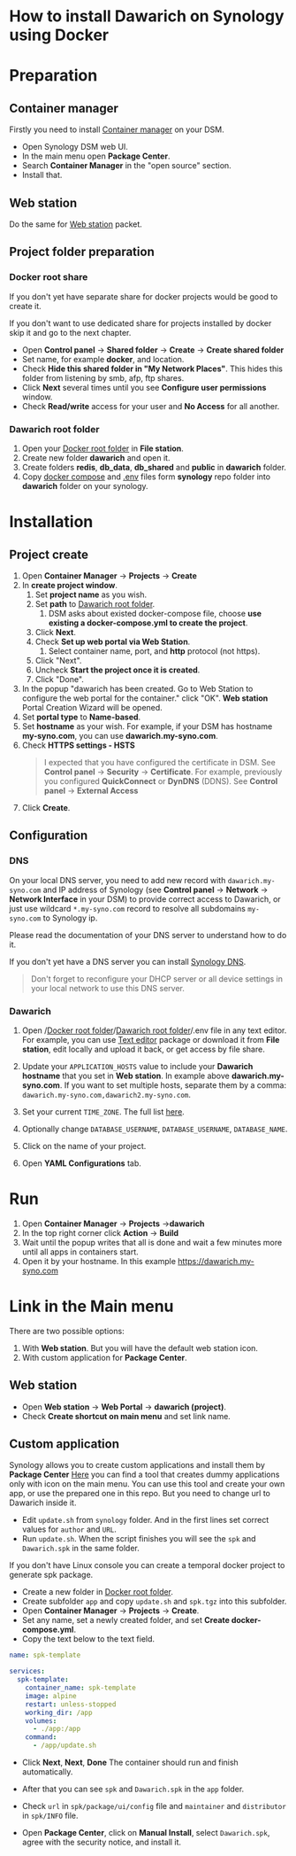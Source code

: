 # How to install Dawarich on Synology using Docker

# Preparation

## Container manager
Firstly you need to install [Container manager](https://www.synology.com/en-global/dsm/feature/container-manager) on your DSM.

- Open Synology DSM web UI.
- In the main menu open **Package Center**.
- Search **Container Manager** in the "open source" section.
- Install that.

## Web station
Do the same for [Web station](https://www.synology.com/en-global/dsm/packages/WebStation) packet.

## Project folder preparation

### Docker root share
If you don't yet have separate share for docker projects would be good to create it.

If you don't want to use dedicated share for projects installed by docker skip it and go to the next chapter.

- Open **Control panel** -> **Shared folder** -> **Create** -> **Create shared folder**
- Set name, for example **docker**, and location.
- Check **Hide this shared folder in "My Network Places"**. This hides this folder from listening by smb, afp, ftp shares.
- Click **Next** several times until you see **Configure user permissions** window.
- Check **Read/write** access for your user and **No Access** for all another.

### Dawarich root folder
1. Open your [Docker root folder](#docker-root-share) in **File station**.
2. Create new folder **dawarich** and open it.
3. Create folders **redis**, **db_data**, **db_shared** and **public** in **dawarich** folder.
4. Copy [docker compose](synology/docker-compose.yml) and [.env](synology/.env) files form **synology** repo folder into **dawarich** folder on your synology.

# Installation

## Project create
1. Open **Container Manager** -> **Projects** -> **Create**
2. In **create project window**.
   1. Set **project name** as you wish.
   2. Set **path** to [Dawarich root folder](#dawarich-root-folder).
      1. DSM asks about existed docker-compose file, choose **use existing a docker-compose.yml to create the project**.
   3. Click **Next**.
   4. Check **Set up web portal via Web Station**.
      1. Select container name, port, and **http** protocol (not https).
   5. Click "Next".
   6. Uncheck **Start the project once it is created**.
   7. Click "Done".
3. In the popup "dawarich has been created. Go to Web Station to configure the web portal for the container." click "OK". **Web station** Portal Creation Wizard will be opened.
4. Set **portal type** to  **Name-based**.
5. Set **hostname** as your wish. For example, if your DSM has hostname **my-syno.com**, you can use **dawarich.my-syno.com**.
6. Check **HTTPS settings - HSTS**
   >I expected that you have configured the certificate in DSM. See **Control panel** -> **Security** -> **Certificate**. For example, previously you configured **QuickConnect** or **DynDNS** (DDNS). See **Control panel** -> **External Access**
7. Click **Create**.

## Configuration
### DNS
On your local DNS server, you need to add new record with `dawarich.my-syno.com` and IP address of Synology (see **Control panel** -> **Network** -> **Network Interface** in your DSM) to provide correct access to Dawarich, or just use wildcard `*.my-syno.com` record to resolve all subdomains `my-syno.com` to Synology ip.

Please read the documentation of your DNS server to understand how to do it.

If you don't yet have a DNS server you can install [Synology DNS](https://www.synology.com/en-global/dsm/packages/DNSServer).
>Don't forget to reconfigure your DHCP server or all device settings in your local network to use this DNS server.

### Dawarich
1. Open /[Docker root folder](#docker-root-share)/[Dawarich root folder](#dawarich-root-folder)/.env file in any text editor. For example, you can use [Text editor](https://www.synology.com/en-global/dsm/packages/TextEditor) package or download it from **File station**, edit locally and upload it back, or get access by file share.
2. Update your `APPLICATION_HOSTS` value to include your **Dawarich hostname** that you set in **Web station**. In example above **dawarich.my-syno.com**. If you want to set multiple hosts, separate them by a comma: `dawarich.my-syno.com,dawarich2.my-syno.com`.
3. Set your current `TIME_ZONE`. The full list [here](https://github.com/Freika/dawarich/issues/27#issuecomment-2094721396).
4. Optionally change `DATABASE_USERNAME`, `DATABASE_USERNAME`, `DATABASE_NAME`.

5. Click on the name of your project.
6. Open **YAML Configurations** tab.

# Run
1. Open  **Container Manager** -> **Projects** ->**dawarich**
2. In the top right corner click **Action** -> **Build**
3. Wait until the popup writes that all is done and wait a few minutes more until all apps in containers start.
4. Open it by your hostname. In this example https://dawarich.my-syno.com

# Link in the Main menu
There are two possible options:
1. With **Web station**. But you will have the default web station icon.
2. With custom application for **Package Center**.
## Web station
- Open **Web station** -> **Web Portal** -> **dawarich (project)**.
- Check **Create shortcut on main menu** and set link name.

## Custom application
Synology allows you to create custom applications and install them by **Package Center**
[Here](https://github.com/vletroye/Mods) you can find a tool that creates dummy applications only with icon on the main menu.
You can use this tool and create your own app, or use the prepared one in this repo. But you need to change url to Dawarich inside it.

- Edit `update.sh` from `synology` folder. And in the first lines set correct values for `author` and `URL`.
- Run  `update.sh`. When the script finishes you will see the `spk` and `Dawarich.spk` in the same folder.

If you don't have Linux console you can create a temporal docker project to generate spk package.
- Create a new folder in [Docker root folder](#docker-root-share).
- Create subfolder `app` and  copy `update.sh` and `spk.tgz` into this subfolder.
- Open **Container Manager** -> **Projects** -> **Create**.
- Set any name, set a newly created folder, and set **Create docker-compose.yml**.
- Copy the text below to the text field.
```yaml
name: spk-template

services:
  spk-template:
    container_name: spk-template
    image: alpine
    restart: unless-stopped
    working_dir: /app
    volumes:
      - ./app:/app
    command:
      - /app/update.sh
```
- Click **Next**, **Next**, **Done**
The container should run and finish automatically.
- After that you can see `spk` and `Dawarich.spk` in the `app` folder.


- Check `url` in `spk/package/ui/config` file and `maintainer` and `distributor` in `spk/INFO` file.
- Open **Package Center**, click on **Manual Install**, select `Dawarich.spk`, agree with the security notice, and install it.

